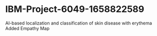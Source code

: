 # IBM-Project-6049-1658822589
AI-based localization and classification of skin disease with erythema
Added Empathy Map
